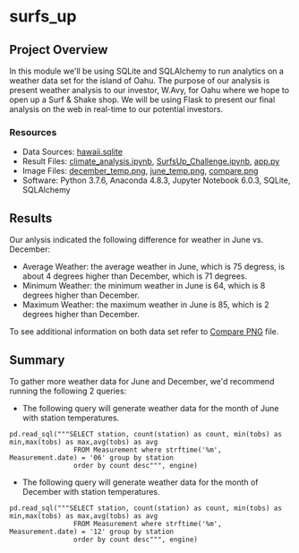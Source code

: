 # surfs_up

## Project Overview
In this module we'll be using SQLite and SQLAlchemy to run analytics on a weather data set for the island of Oahu. The purpose of our analysis is present weather analysis to our investor, W.Avy, for Oahu where we hope to open up a Surf & Shake shop. We will be using Flask to present our final analysis on the web in real-time to our potential investors.

### Resources
- Data Sources: [hawaii.sqlite](hawaii.sqlite)
- Result Files: [climate_analysis.ipynb](climate_analysis.ipynb), [SurfsUp_Challenge.ipynb](SurfsUp_Challenge.ipynb), [app.py](app.py)
- Image Files: [december_temp.png](december_temp.png), [june_temp.png](june_temp.png), [compare.png](compare.png)
- Software: Python 3.7.6, Anaconda 4.8.3, Jupyter Notebook 6.0.3, SQLite, SQLAlchemy

## Results
Our anlysis indicated the following difference for weather in June vs. December:
- Average Weather: the average weather in June, which is 75 degress, is about 4 degrees higher than December, which is 71 degrees.
- Minimum Weather: the minimum weather in June is 64, which is 8 degrees higher than December.
- Maximum Weather: the maximum weather in June is 85, which is 2 degrees higher than December.

To see additional information on both data set refer to [Compare PNG](compare.png) file.

## Summary
To gather more weather data for June and December, we'd recommend running the following 2 queries:
- The following query will generate weather data for the month of June with station temperatures.
```
pd.read_sql("""SELECT station, count(station) as count, min(tobs) as min,max(tobs) as max,avg(tobs) as avg 
                FROM Measurement where strftime('%m', Measurement.date) = '06' group by station 
                order by count desc""", engine)
```

- The following query will generate weather data for the month of December with station temperatures.
```
pd.read_sql("""SELECT station, count(station) as count, min(tobs) as min,max(tobs) as max,avg(tobs) as avg 
                FROM Measurement where strftime('%m', Measurement.date) = '12' group by station 
                order by count desc""", engine)
```

